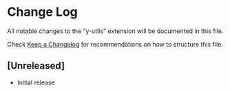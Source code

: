 # Change Log

All notable changes to the "y-utils" extension will be documented in this file.

Check [Keep a Changelog](http://keepachangelog.com/) for recommendations on how to structure this file.

## [Unreleased]

- Initial release